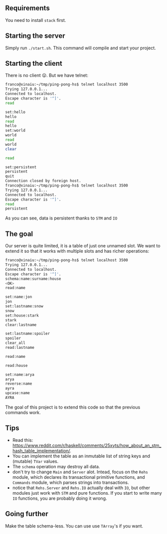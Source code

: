 ## Requirements

You need to install `stack` first. 

## Starting the server

Simply run `./start.sh`. This command will compile and start your project.

## Starting the client

There is no client :stuck_out_tongue:. But we have telnet:

```bash
franco@xinaiu:~/tmp/ping-pong-hs$ telnet localhost 3500
Trying 127.0.0.1...
Connected to localhost.
Escape character is '^]'.
read

set:hello
hello
read
hello
set:world
world
read
world
clear

read

set:persistent
persistent
quit
Connection closed by foreign host.
franco@xinaiu:~/tmp/ping-pong-hs$ telnet localhost 3500
Trying 127.0.0.1...
Connected to localhost.
Escape character is '^]'.
read
persistent
```

As you can see, data is persistent thanks to `STM` and `IO`

## The goal

Our server is quite limited, it is a table of just one unnamed slot. We want to extend it so that it works with multiple slots and has richer operations:

```bash
franco@xinaiu:~/tmp/ping-pong-hs$ telnet localhost 3500
Trying 127.0.0.1...
Connected to localhost.
Escape character is '^]'.
schema:name:surname:house
<OK>
read:name

set:name:jon
jon
set:lastname:snow
snow
set:house:stark
stark
clear:lastname

set:lastname:spoiler
spoiler
clear_all
read:lastname

read:name

read:house

set:name:arya
arya
reverse:name
ayra
upcase:name
AYRA
```

The goal of this project is to extend this code so that the previous commands work.

## Tips

* Read this: https://www.reddit.com/r/haskell/comments/25xyts/how_about_an_stm_hash_table_implementation/. 
* You can implement the table as an inmutable list of string keys and (mutable) `TVar` values.
* The `schema` operation may destroy all data.
* don't try to change `Main` and `Server` alot. Intead, focus on the `Rehs` module, which declares its transactional primitive functions, and `Commands` module, which parses strings into transactions.
* notice that `Rehs.Server` and `Rehs.IO` actually deal with `IO`, but other modules just work with `STM` and pure functions. If you start to write many `IO` functions, you are probably doing it wrong.

## Going further

Make the table schema-less. You can use use `TArray`'s if you want.


